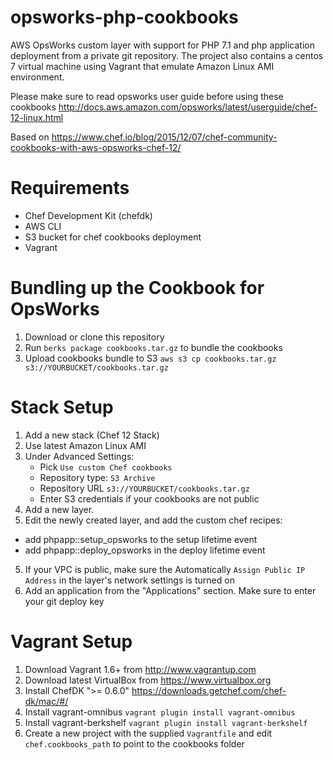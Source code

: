 opsworks-php-cookbooks
==================================

AWS OpsWorks custom layer with support for PHP 7.1 and php application deployment from a private git repository. 
The project also contains a centos 7 virtual machine using Vagrant that emulate Amazon Linux AMI environment.

Please make sure to read opsworks user guide before using these cookbooks http://docs.aws.amazon.com/opsworks/latest/userguide/chef-12-linux.html

Based on https://www.chef.io/blog/2015/12/07/chef-community-cookbooks-with-aws-opsworks-chef-12/

Requirements
============
- Chef Development Kit (chefdk)
- AWS CLI
- S3 bucket for chef cookbooks deployment
- Vagrant

Bundling up the Cookbook for OpsWorks
=============
1. Download or clone this repository
2. Run `berks package cookbooks.tar.gz` to bundle the cookbooks
3. Upload cookbooks bundle to S3 `aws s3 cp cookbooks.tar.gz s3://YOURBUCKET/cookbooks.tar.gz`


Stack Setup
=============

1. Add a new stack (Chef 12 Stack)
2. Use latest Amazon Linux AMI
2. Under Advanced Settings:
   - Pick `Use custom Chef cookbooks`
   - Repository type: `S3 Archive`
   - Repository URL `s3://YOURBUCKET/cookbooks.tar.gz`
   - Enter S3 credentials if your cookbooks are not public
3. Add a new layer. 
4. Edit the newly created layer, and add the custom chef recipes:
  * add phpapp::setup_opsworks to the setup lifetime event
  * add phpapp::deploy_opsworks in the deploy lifetime event
5. If your VPC is public, make sure the Automatically `Assign Public IP Address` in the layer's network settings is turned on
5. Add an application from the "Applications" section. Make sure to enter your git deploy key


Vagrant Setup
=============

1. Download Vagrant 1.6+ from http://www.vagrantup.com
2. Download latest VirtualBox from https://www.virtualbox.org
3. Install ChefDK ">= 0.6.0" https://downloads.getchef.com/chef-dk/mac/#/
3. Install vagrant-omnibus `vagrant plugin install vagrant-omnibus`
4. Install vagrant-berkshelf `vagrant plugin install vagrant-berkshelf`
4. Create a new project with the supplied `Vagrantfile` and edit `chef.cookbooks_path` to point to the cookbooks folder
